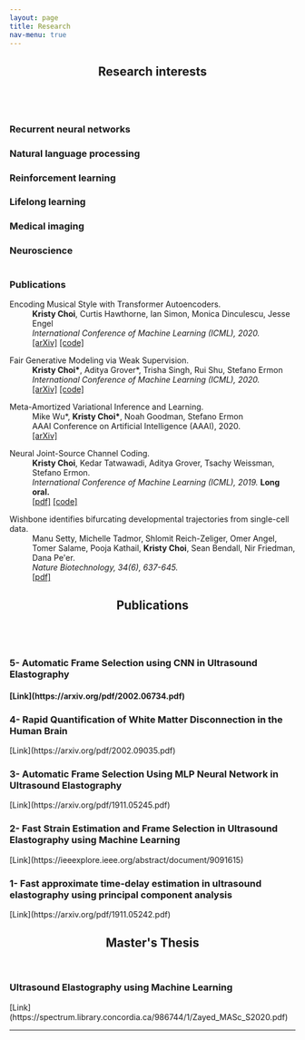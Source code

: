 ```yaml
---
layout: page
title: Research
nav-menu: true
---
```

<!-- Main -->
<div id="main" class="alt">

<!-- One -->
<section id="one">
	<div class="inner">
		<header class="major">
			<h1>Research interests</h1>
		</header>

<!-- Content -->
<div class="column">
	<div class="20u 10u$(small)">
		<h3>Recurrent neural networks</h3>
	</div>
	<div class="20u$ 10u$(small)">
		<h3>Natural language processing</h3>
	</div>
	<!-- Break -->
	<div class="20u 10u$(medium)">
		<h3>Reinforcement learning</h3>
	</div>
	<div class="20u 10u$(medium)">
		<h3>Lifelong learning</h3>
	</div>
	<div class="20u$ 10u$(medium)">
		<h3>Medical imaging</h3>
	</div>
	<div class="20u$ 10u$(small)">
		<h3>Neuroscience</h3>
	</div>
</div>
		<h3>Publications</h3>
		<dl>
			<dt>Encoding Musical Style with Transformer Autoencoders.</dt>
			<dd><b>Kristy Choi</b>, Curtis Hawthorne, Ian Simon, Monica Dinculescu, Jesse Engel</dd>
			<dd><i>International Conference of Machine Learning (ICML), 2020.</i></dd>
			<dd><a href="http://arxiv.org/abs/1912.05537">[arXiv]</a>
			<a href="https://github.com/magenta/magenta/tree/master/magenta/models/score2perf">[code]</a></dd>
		</dl>
		<dl>
			<dt>Fair Generative Modeling via Weak Supervision.</dt>
			<dd><b>Kristy Choi*</b>, Aditya Grover*, Trisha Singh, Rui Shu, Stefano Ermon</dd>
			<dd><i>International Conference of Machine Learning (ICML), 2020.</i></dd>
			<dd><a href="https://arxiv.org/abs/1910.12008">[arXiv]</a>
			<a href="https://github.com/ermongroup/fairgen">[code]</a></dd>
		</dl>
		<dl>
			<dt>Meta-Amortized Variational Inference and Learning.</dt>
			<dd>Mike Wu*, <b>Kristy Choi*</b>, Noah Goodman, Stefano Ermon</dd>
			<dd>AAAI Conference on Artificial Intelligence (AAAI), 2020.</dd>
<!-- 				<dd><i>Bayesian Deep Learning Workshop, NeurIPS 2019. </i><strong>Spotlight.</strong></dd> -->
			<dd><a href="https://arxiv.org/abs/1902.01950">[arXiv]</a></dd>
		</dl>
		<dl>
			<dt>Neural Joint-Source Channel Coding.</dt>
			<dd><b>Kristy Choi</b>, Kedar Tatwawadi, Aditya Grover, Tsachy Weissman, Stefano Ermon.</dd>
			<dd><i>International Conference of Machine Learning (ICML), 2019.</i> <strong>Long oral.</strong></dd>
			<dd><a href="http://proceedings.mlr.press/v97/choi19a/choi19a.pdf">[pdf]</a>
			<a href="https://github.com/ermongroup/necst">[code]</a></dd>
		</dl>
		<dl>
			<dt>Wishbone identifies bifurcating developmental trajectories from single-cell data.</dt>
			<dd>Manu Setty, Michelle Tadmor, Shlomit Reich-Zeliger, Omer Angel, Tomer Salame, Pooja Kathail, <b>Kristy Choi</b>, Sean Bendall, Nir Friedman, Dana Pe'er.</dd>
			<dd><i>Nature Biotechnology, 34(6), 637-645.</i></dd>
			<dd><a href="http://www.nature.com/nbt/journal/v34/n6/full/nbt.3569.html">[pdf]</a></dd>
		</dl>
		<header class="major">
			<h1>Publications</h1>
		</header>
<!-- Content -->
<div class="column">
	<div class="20u 10u$(small)">
		<h3>5- Automatic Frame Selection using CNN in Ultrasound Elastography</h3>
		<h4>[Link](https://arxiv.org/pdf/2002.06734.pdf)</h4>
	</div>
	<div class="6u$ 10u$(small)">
		<h3>4- Rapid Quantification of White Matter Disconnection in the Human Brain</h3>
		[Link](https://arxiv.org/pdf/2002.09035.pdf)
	</div>
	<!-- Break -->
	<div class="20u 10u$(medium)">
		<h3>3- Automatic Frame Selection Using MLP Neural Network in Ultrasound Elastography</h3>
		[Link](https://arxiv.org/pdf/1911.05245.pdf)
	</div>
	<div class="20u$ 10u$(medium)">
		<h3>2- Fast Strain Estimation and Frame Selection in Ultrasound Elastography using Machine Learning</h3>
		[Link](https://ieeexplore.ieee.org/abstract/document/9091615)
	</div>
	<div class="20u$ 10u$(small)">
		<h3>1- Fast approximate time-delay estimation in ultrasound elastography using principal component analysis</h3>
		[Link](https://arxiv.org/pdf/1911.05242.pdf)
	</div>
</div>
		<header class="major">
			<h1>Master's Thesis</h1>
		</header>
	<div class="20u 10u$(medium)">
		<h3> Ultrasound Elastography using Machine Learning</h3>
	</div>
		[Link](https://spectrum.library.concordia.ca/986744/1/Zayed_MASc_S2020.pdf)
<hr class="major" />


<!-- Text stuff -->


</div>
</section>

</div>
